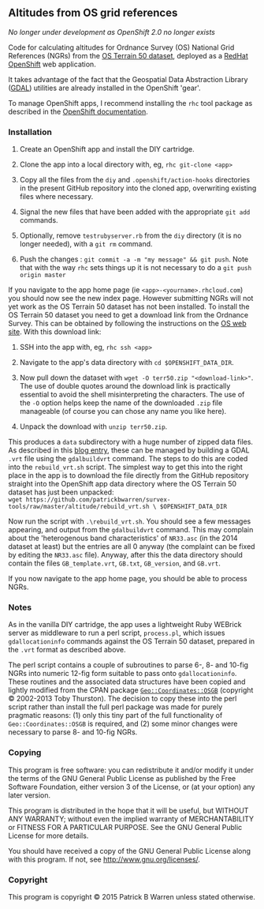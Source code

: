 ## Altitudes from OS grid references

_No longer under development as OpenShift 2.0 no longer exists_

Code for calculating altitudes for Ordnance Survey (OS) National Grid
References (NGRs) from the [OS Terrain 50
dataset](http://www.ordnancesurvey.co.uk/business-and-government/products/terrain-50.html
"OS website link"), deployed as a [RedHat
OpenShift](https://www.openshift.com/ "OpenShift website") web
application.

It takes advantage of the fact that the Geospatial Data Abstraction
Library ([GDAL](http://gdal.osgeo.org/ "GDAL website")) utilities are
already installed in the OpenShift 'gear'.

To manage OpenShift apps, I recommend installing the `rhc` tool
package as described in the [OpenShift
documentation](https://developers.openshift.com/en/managing-client-tools.html
"Installing the OpenShift Client Tools").

### Installation

1. Create an OpenShift app and install the DIY cartridge.

2. Clone the app into a local directory with, eg, `rhc git-clone <app>`

3. Copy all the files from the `diy` and `.openshift/action-hooks`
directories in the present GitHub repository into the cloned app,
overwriting existing files where necessary.

4. Signal the new files that have been added with the appropriate `git
add` commands.

5. Optionally, remove `testrubyserver.rb` from the `diy` directory
(it is no longer needed), with a `git rm` command.

6. Push the changes : `git commit -a -m "my message" && git push`.
Note that with the way `rhc` sets things up it is not necessary to do
a `git push origin master`

If you navigate to the app home page (ie
`<app>-<yourname>.rhcloud.com`) you should now see the new index page.
However submitting NGRs will not yet work as the OS Terrain 50 dataset
has not been installed.  To install the OS Terrain 50 dataset you need
to get a download link from the Ordnance Survey.  This can be obtained
by following the instructions on the [OS web
site](https://www.ordnancesurvey.co.uk/opendatadownload/products.html
"OS OpenData download").  With this download link:

1. SSH into the app with, eg, `rhc ssh <app>`

2. Navigate to the app's data directory with `cd $OPENSHIFT_DATA_DIR`.

3. Now pull down the dataset with `wget -O terr50.zip
"<download-link>"`.  The use of double quotes around the download link
is practically essential to avoid the shell misinterpreting the
characters.  The use of the `-O` option helps keep the name of the
downloaded `.zip` file manageable (of course you can chose any name
you like here).

4. Unpack the download with `unzip terr50.zip`.

This produces a `data` subdirectory with a huge number of zipped data
files.  As described in this [blog
entry](http://www.landscape-laboratory.org/2013/06/19/getting-started-with-os-terrain-50-elevation-data/
"Landscape Laboratory blog"), these can be managed by building a GDAL
`.vrt` file using the `gdalbuildvrt` command.  The steps to do this
are coded into the `rebuild_vrt.sh` script.  The simplest way to get
this into the right place in the app is to download the file directly from the
GitHub repository straight into the OpenShift app data directory where
the OS Terrain 50 dataset has just been unpacked:  
`wget https://github.com/patrickbwarren/survex-tools/raw/master/altitude/rebuild_vrt.sh \
$OPENSHIFT_DATA_DIR`

Now run the script with `.\rebuild_vrt.sh`.  You should see a few
messages appearing, and output from the `gdalbuildvrt` command.  This
may complain about the 'heterogenous band characteristics' of
`NR33.asc` (in the 2014 dataset at least) but the entries are all 0
anyway (the complaint can be fixed by editing the `NR33.asc` file).
Anyway, after this the data directory should contain the files
`GB_template.vrt`, `GB.txt`, `GB_version`, and `GB.vrt`.

If you now navigate to the app home page, you should be able to process NGRs.

### Notes

As in the vanilla DIY cartridge, the app uses a lightweight Ruby
WEBrick server as middleware to run a perl script, `process.pl`, which
issues `gdallocationinfo` commands against the OS Terrain 50 dataset,
prepared in the `.vrt` format as described above.

The perl script contains a couple of subroutines to parse 6-, 8- and
10-fig NGRs into numeric 12-fig form suitable to pass onto
`gdallocationinfo`.  These routines and the associated data structures
have been copied and lightly modified from the CPAN package
[`Geo::Coordinates::OSGB`](https://metacpan.org/pod/Geo::Coordinates::OSGB
"metaCPAN link") (copyright &copy; 2002-2013 Toby Thurston).  The
decision to copy these into the perl script rather than install the
full perl package was made for purely pragmatic reasons: (1) only this
tiny part of the full functionality of `Geo::Coordinates::OSGB` is
required, and (2) some minor changes were necessary to parse 8- and
10-fig NGRs.

### Copying

This program is free software: you can redistribute it and/or modify
it under the terms of the GNU General Public License as published by
the Free Software Foundation, either version 3 of the License, or
(at your option) any later version.

This program is distributed in the hope that it will be useful, but
WITHOUT ANY WARRANTY; without even the implied warranty of
MERCHANTABILITY or FITNESS FOR A PARTICULAR PURPOSE.  See the GNU
General Public License for more details.

You should have received a copy of the GNU General Public License
along with this program.  If not, see
<http://www.gnu.org/licenses/>.

### Copyright

This program is copyright &copy; 2015 Patrick B Warren unless stated otherwise.

